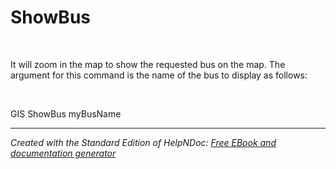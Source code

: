 # ShowBus

&nbsp;

It will zoom in the map to show the requested bus on the map. The argument for this command is the name of the bus to display as follows:

&nbsp;

GIS ShowBus myBusName

***
_Created with the Standard Edition of HelpNDoc: [Free EBook and documentation generator](<https://www.helpndoc.com>)_
